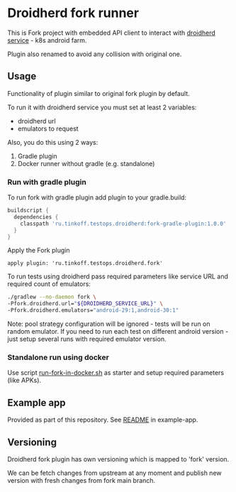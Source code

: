 # Droidherd fork runner

This is Fork project with embedded API client to interact with [droidherd service](https://github.com/tinkoff-mobile-tech/droidherd) - k8s android farm.

Plugin also renamed to avoid any collision with original one.

## Usage

Functionality of plugin similar to original fork plugin by default. 

To run it with droidherd service you must set at least 2 variables:
- droidherd url
- emulators to request

Also, you do this using 2 ways:
1. Gradle plugin
2. Docker runner without gradle (e.g. standalone)

### Run with gradle plugin

To run fork with gradle plugin add plugin to your gradle.build:

```groovy
buildscript {
  dependencies {
    classpath 'ru.tinkoff.testops.droidherd:fork-gradle-plugin:1.0.0'
  }
}
```

Apply the Fork plugin

`apply plugin: 'ru.tinkoff.testops.droidherd.fork'`

To run tests using droidherd pass required parameters like service URL and required count of emulators:

```bash
./gradlew --no-daemon fork \
-Pfork.droidherd.url="${DROIDHERD_SERVICE_URL}" \
-Pfork.droidherd.emulators="android-29:1,android-30:1"
```
Note: pool strategy configuration will be ignored - tests will be run on random emulator. If you need to run each test on different android version - just setup several runs with required emulator version.

### Standalone run using docker

Use script [run-fork-in-docker.sh](run-fork-in-docker.sh) as starter and setup required parameters (like APKs).

## Example app

Provided as part of this repository. See [README](example-app/README.md) in example-app.

## Versioning

Droidherd fork plugin has own versioning which is mapped to 'fork' version.

We can be fetch changes from upstream at any moment and publish new version with fresh changes from fork main branch.
